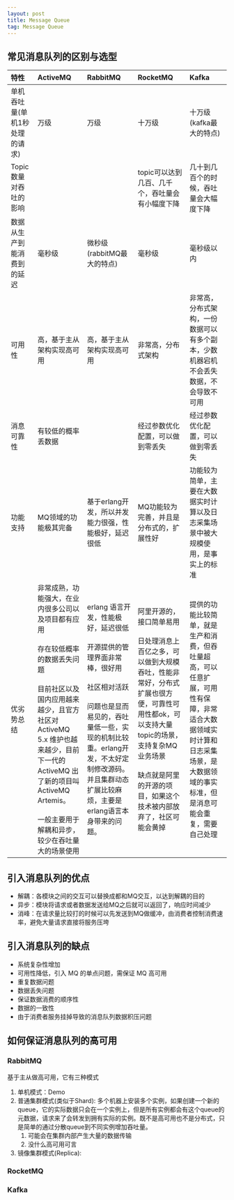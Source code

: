 ```yaml
---
layout: post
title: Message Queue
tag: Message Queue
---
```


## 常见消息队列的区别与选型

| 特性 | ActiveMQ | RabbitMQ | RocketMQ | Kafka |
| :-- | :-- | :-- | :-- | :-- |
| 单机吞吐量(单机1秒处理的请求) | 万级 | 万级 | 十万级 | 十万级(kafka最大的特点) |
| Topic数量对吞吐的影响 |  |  | topic可以达到几百、几千个，吞吐量会有小幅度下降 | 几十到几百个的时候，吞吐量会大幅度下降 |
| 数据从生产到能消费到的延迟 | 毫秒级 | 微秒级(rabbitMQ最大的特点) | 毫秒级 | 毫秒级以内 |
| 可用性 | 高，基于主从架构实现高可用 | 高，基于主从架构实现高可用 | 非常高，分布式架构 | 非常高，分布式架构，一份数据可以有多个副本，少数机器宕机不会丢失数据，不会导致不可用 |
| 消息可靠性 | 有较低的概率丢数据 |  | 经过参数优化配置，可以做到零丢失 | 经过参数优化配置，可以做到零丢失 |
| 功能支持 | MQ领域的功能极其完备 | 基于erlang开发，所以并发能力很强，性能极好，延迟很低 | MQ功能较为完善，并且是分布式的，扩展性好 | 功能较为简单，主要在大数据实时计算以及日志采集场景中被大规模使用，是事实上的标准 |
| 优劣势总结 | 非常成熟，功能强大，在业内很多公司以及项目都有应用<br/><br/>存在较低概率的数据丢失问题<br/><br/>目前社区以及国内应用越来越少，且官方社区对ActiveMQ 5.x 维护也越来越少，目前下一代的 ActiveMQ 出了新的项目叫 ActiveMQ Artemis。<br/><br/>一般主要用于解耦和异步，较少在吞吐量大的场景使用 | erlang 语言开发，性能极好，延迟很低<br/><br/>开源提供的管理界面非常棒，很好用<br/><br/>社区相对活跃<br/><br/>问题也是显而易见的，吞吐量低一些，实现的机制比较重。erlang开发，不太好定制修改源码。并且集群动态扩展比较麻烦，主要是erlang语言本身带来的问题。 | 阿里开源的，接口简单易用<br/><br/>日处理消息上百亿之多，可以做到大规模吞吐，性能非常好，分布式扩展也很方便，可靠性可用性都ok，可以支持大量topic的场景，支持复杂MQ业务场景<br/><br/>缺点就是阿里的开源的项目，如果这个技术被内部放弃了，社区可能会黄掉 | 提供的功能比较简单，就是生产和消费，但吞吐量超高，可以任意扩展，可用性有保障，非常适合大数据领域实时计算和日志采集场景，是大数据领域的事实标准，但是消息可能会重复，需要自己处理 |

## 引入消息队列的优点
* 解耦：各模块之间的交互可以替换成都和MQ交互，以达到解耦的目的
* 异步：模块将请求或者数据发送给MQ之后就可以返回了，响应时间减少
* 消峰：在请求量比较打的时候可以先发送到MQ做缓冲，由消费者控制消费速率，避免大量请求直接将服务压垮

## 引入消息队列的缺点
* 系统复杂性增加
* 可用性降低，引入 MQ 的单点问题，需保证 MQ 高可用
* 重复数据问题
* 数据丢失问题
* 保证数据消费的顺序性
* 数据的一致性
* 由于消费者服务挂掉导致的消息队列数据积压问题

## 如何保证消息队列的高可用
### RabbitMQ
基于主从做高可用，它有三种模式
1. 单机模式：Demo
2. 普通集群模式(类似于Shard): 多个机器上安装多个实例，如果创建一个新的queue，它的实际数据只会在一个实例上，但是所有实例都会有这个queue的元数据，请求来了会转发到拥有实际的实例。既不是高可用也不是分布式，只是简单的通过分散queue到不同实例增加吞吐量。
    1. 可能会在集群内部产生大量的数据传输
    2. 没什么高可用可言
3. 镜像集群模式(Replica): 

### RocketMQ
### Kafka
